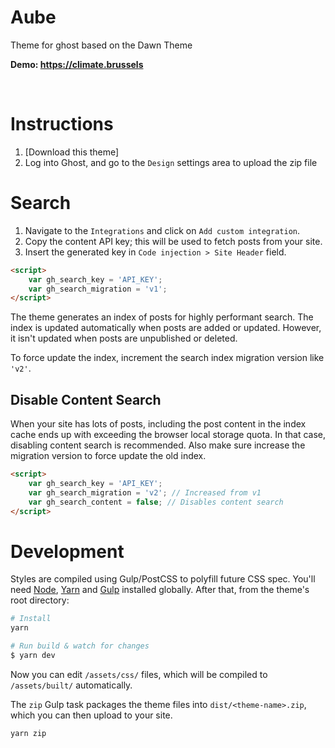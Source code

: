 # Aube

Theme for ghost based on the Dawn Theme

**Demo: https://climate.brussels**

&nbsp;

# Instructions

1. [Download this theme]
2. Log into Ghost, and go to the `Design` settings area to upload the zip file

# Search

1. Navigate to the `Integrations` and click on `Add custom integration`. 
2. Copy the content API key; this will be used to fetch posts from your site.
3. Insert the generated key in `Code injection > Site Header` field.

```html
<script>
    var gh_search_key = 'API_KEY';
    var gh_search_migration = 'v1';
</script>
```

The theme generates an index of posts for highly performant search. The index is updated automatically when posts are added or updated. However, it isn't updated when posts are unpublished or deleted.

To force update the index, increment the search index migration version like `'v2'`.

## Disable Content Search

When your site has lots of posts, including the post content in the index cache ends up with exceeding the browser local storage quota. In that case, disabling content search is recommended. Also make sure increase the migration version to force update the old index.

```html
<script>
    var gh_search_key = 'API_KEY';
    var gh_search_migration = 'v2'; // Increased from v1
    var gh_search_content = false; // Disables content search
</script>
```

# Development

Styles are compiled using Gulp/PostCSS to polyfill future CSS spec. You'll need [Node](https://nodejs.org/), [Yarn](https://yarnpkg.com/) and [Gulp](https://gulpjs.com) installed globally. After that, from the theme's root directory:

```bash
# Install
yarn

# Run build & watch for changes
$ yarn dev
```

Now you can edit `/assets/css/` files, which will be compiled to `/assets/built/` automatically.

The `zip` Gulp task packages the theme files into `dist/<theme-name>.zip`, which you can then upload to your site.

```bash
yarn zip
```
